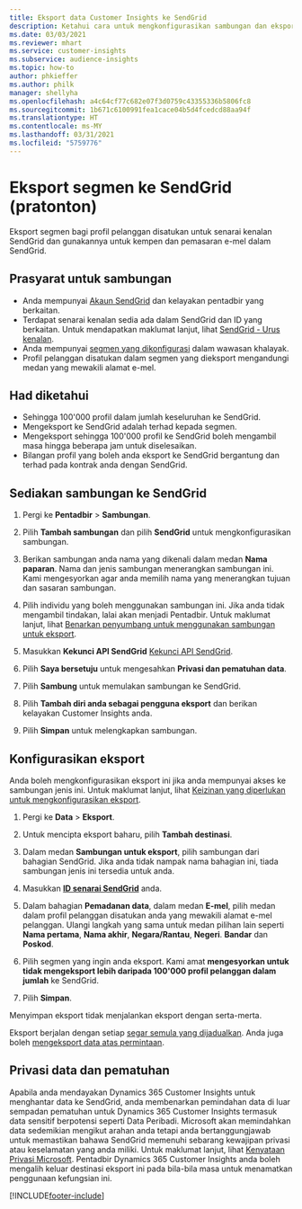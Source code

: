 ```yaml
---
title: Eksport data Customer Insights ke SendGrid
description: Ketahui cara untuk mengkonfigurasikan sambungan dan eksport ke SendGrid.
ms.date: 03/03/2021
ms.reviewer: mhart
ms.service: customer-insights
ms.subservice: audience-insights
ms.topic: how-to
author: phkieffer
ms.author: philk
manager: shellyha
ms.openlocfilehash: a4c64cf77c682e07f3d0759c43355336b5806fc8
ms.sourcegitcommit: 1b671c6100991fea1cace04b5d4fcedcd88aa94f
ms.translationtype: HT
ms.contentlocale: ms-MY
ms.lasthandoff: 03/31/2021
ms.locfileid: "5759776"
---
```

# <a name="export-segments-to-sendgrid-preview"></a>Eksport segmen ke SendGrid (pratonton)

Eksport segmen bagi profil pelanggan disatukan untuk senarai kenalan SendGrid dan gunakannya untuk kempen dan pemasaran e-mel dalam SendGrid. 

## <a name="prerequisites-for-a-connection"></a>Prasyarat untuk sambungan

-   Anda mempunyai [Akaun SendGrid](https://sendgrid.com/) dan kelayakan pentadbir yang berkaitan.
-   Terdapat senarai kenalan sedia ada dalam SendGrid dan ID yang berkaitan. Untuk mendapatkan maklumat lanjut, lihat [SendGrid - Urus kenalan](https://sendgrid.com/docs/ui/managing-contacts/create-and-manage-contacts/#manage-contacts).
-   Anda mempunyai [segmen yang dikonfigurasi](segments.md) dalam wawasan khalayak.
-   Profil pelanggan disatukan dalam segmen yang dieksport mengandungi medan yang mewakili alamat e-mel.

## <a name="known-limitations"></a>Had diketahui

- Sehingga 100'000 profil dalam jumlah keseluruhan ke SendGrid.
- Mengeksport ke SendGrid adalah terhad kepada segmen.
- Mengeksport sehingga 100'000 profil ke SendGrid boleh mengambil masa hingga beberapa jam untuk diselesaikan. 
- Bilangan profil yang boleh anda eksport ke SendGrid bergantung dan terhad pada kontrak anda dengan SendGrid.

## <a name="set-up-connection-to-sendgrid"></a>Sediakan sambungan ke SendGrid

1. Pergi ke **Pentadbir** > **Sambungan**.

1. Pilih **Tambah sambungan** dan pilih **SendGrid** untuk mengkonfigurasikan sambungan.

1. Berikan sambungan anda nama yang dikenali dalam medan **Nama paparan**. Nama dan jenis sambungan menerangkan sambungan ini. Kami mengesyorkan agar anda memilih nama yang menerangkan tujuan dan sasaran sambungan.

1. Pilih individu yang boleh menggunakan sambungan ini. Jika anda tidak mengambil tindakan, lalai akan menjadi Pentadbir. Untuk maklumat lanjut, lihat [Benarkan penyumbang untuk menggunakan sambungan untuk eksport](connections.md#allow-contributors-to-use-a-connection-for-exports).

1. Masukkan **Kekunci API SendGrid** [Kekunci API SendGrid](https://sendgrid.com/docs/ui/account-and-settings/api-keys/).

1. Pilih **Saya bersetuju** untuk mengesahkan **Privasi dan pematuhan data**.

1. Pilih **Sambung** untuk memulakan sambungan ke SendGrid.

1. Pilih **Tambah diri anda sebagai pengguna eksport** dan berikan kelayakan Customer Insights anda.

1. Pilih **Simpan** untuk melengkapkan sambungan.

## <a name="configure-an-export"></a>Konfigurasikan eksport

Anda boleh mengkonfigurasikan eksport ini jika anda mempunyai akses ke sambungan jenis ini. Untuk maklumat lanjut, lihat [Keizinan yang diperlukan untuk mengkonfigurasikan eksport](export-destinations.md#set-up-a-new-export).

1. Pergi ke **Data** > **Eksport**.

1. Untuk mencipta eksport baharu, pilih **Tambah destinasi**.

1. Dalam medan **Sambungan untuk eksport**, pilih sambungan dari bahagian SendGrid. Jika anda tidak nampak nama bahagian ini, tiada sambungan jenis ini tersedia untuk anda.

1. Masukkan **[ID senarai SendGrid](https://sendgrid.com/docs/ui/managing-contacts/create-and-manage-contacts/#manage-contacts)** anda.

1. Dalam bahagian **Pemadanan data**, dalam medan **E-mel**, pilih medan dalam profil pelanggan disatukan anda yang mewakili alamat e-mel pelanggan. Ulangi langkah yang sama untuk medan pilihan lain seperti **Nama pertama**, **Nama akhir**, **Negara/Rantau**, **Negeri**. **Bandar** dan **Poskod**.

1. Pilih segmen yang ingin anda eksport. Kami amat **mengesyorkan untuk tidak mengeksport lebih daripada 100'000 profil pelanggan dalam jumlah** ke SendGrid. 

1. Pilih **Simpan**.

Menyimpan eksport tidak menjalankan eksport dengan serta-merta.

Eksport berjalan dengan setiap [segar semula yang dijadualkan](system.md#schedule-tab). Anda juga boleh [mengeksport data atas permintaan](export-destinations.md#run-exports-on-demand). 

## <a name="data-privacy-and-compliance"></a>Privasi data dan pematuhan

Apabila anda mendayakan Dynamics 365 Customer Insights untuk menghantar data ke SendGrid, anda membenarkan pemindahan data di luar sempadan pematuhan untuk Dynamics 365 Customer Insights termasuk data sensitif berpotensi seperti Data Peribadi. Microsoft akan memindahkan data sedemikian mengikut arahan anda tetapi anda bertanggungjawab untuk memastikan bahawa SendGrid memenuhi sebarang kewajipan privasi atau keselamatan yang anda miliki. Untuk maklumat lanjut, lihat [Kenyataan Privasi Microsoft](https://go.microsoft.com/fwlink/?linkid=396732).
Pentadbir Dynamics 365 Customer Insights anda boleh mengalih keluar destinasi eksport ini pada bila-bila masa untuk menamatkan penggunaan kefungsian ini.


[!INCLUDE[footer-include](../includes/footer-banner.md)]